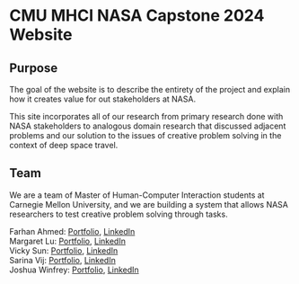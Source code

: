 # CMU MHCI NASA Capstone 2024 Website

## Purpose

The goal of the website is to describe the entirety of the project and explain how it creates value for out stakeholders at NASA. 

This site incorporates all of our research from primary research done with NASA stakeholders to analogous domain research that discussed adjacent problems and our solution to the issues of creative problem solving in the context of deep space travel.

## Team
We are a team of Master of Human-Computer Interaction students at Carnegie Mellon University, and we are building a system that allows NASA researchers to test creative problem solving through tasks.

Farhan Ahmed: [Portfolio](), [LinkedIn]()<br>
Margaret Lu: [Portfolio](https://margaretlu.com/), [LinkedIn](https://www.linkedin.com/in/mlu1822/)<br>
Vicky Sun: [Portfolio](https://www.vicky-sun.com/), [LinkedIn](https://www.linkedin.com/in/vickycsun/)<br>
Sarina Vij: [Portfolio](), [LinkedIn]()<br>
Joshua Winfrey: [Portfolio](), [LinkedIn]()